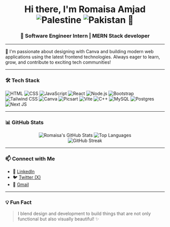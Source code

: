 <h1 align="center">
  Hi there, I'm Romaisa Amjad 
  <img src="https://flagcdn.com/w40/ps.png" alt="Palestine" />
  <img src="https://flagcdn.com/w40/pk.png" alt="Pakistan" />
  👋
</h1>

<h3 align="center">🎯 Software Engineer Intern | MERN Stack developer</h3>

---

🌟 I'm passionate about designing with Canva and building modern web applications using the latest frontend technologies. Always eager to learn, grow, and contribute to exciting tech communities!

---

### 🛠️ Tech Stack

![HTML](https://img.shields.io/badge/-HTML-E34F26?style=flat&logo=html5&logoColor=white)
![CSS](https://img.shields.io/badge/-CSS-1572B6?style=flat&logo=css3&logoColor=white)
![JavaScript](https://img.shields.io/badge/-JavaScript-F7DF1E?style=flat&logo=javascript&logoColor=black)
![React](https://img.shields.io/badge/-React-61DAFB?style=flat&logo=react&logoColor=black)
![Node.js](https://img.shields.io/badge/-Node.js-339933?style=flat&logo=node.js&logoColor=white)
![Bootstrap](https://img.shields.io/badge/-Bootstrap-7952B3?style=flat&logo=bootstrap&logoColor=white)
![Tailwind CSS](https://img.shields.io/badge/-TailwindCSS-38B2AC?style=flat&logo=tailwind-css&logoColor=white)
![Canva](https://img.shields.io/badge/-Canva-00C4CC?style=flat&logo=canva&logoColor=white)
![Picsart](https://img.shields.io/badge/-Picsart-FF6F61?style=flat&logo=picsart&logoColor=white)
![Vite](https://img.shields.io/badge/-Vite-646CFF?style=flat&logo=vite&logoColor=white)
![C++](https://img.shields.io/badge/-C++-00599C?style=flat&logo=c%2B%2B&logoColor=white)
![MySQL](https://img.shields.io/badge/-MySQL-4479A1?style=flat&logo=mysql&logoColor=white)
![Postgres](https://img.shields.io/badge/-PostgreSQL-4169E1?style=flat&logo=postgresql&logoColor=white)
![Next JS](https://img.shields.io/badge/-Next.js-000000?style=flat&logo=next.js&logoColor=white)


---

### 📊 GitHub Stats

<p align="center">
  <img src="https://github-readme-stats.vercel.app/api?username=romaisaamjad&show_icons=true&theme=tokyonight" alt="Romaisa's GitHub Stats" />
  <img src="https://github-readme-stats.vercel.app/api/top-langs/?username=romaisaamjad&layout=compact&theme=tokyonight" alt="Top Languages" />
  <br>
  <img src="https://streak-stats.demolab.com?user=romaisaamjad&theme=tokyonight" alt="GitHub Streak" />
</p>

---

### 📫 Connect with Me

- 💼 [LinkedIn](https://www.linkedin.com/in/romaisa-amjad-40608a297)
- 🐦 [Twitter (X)](https://x.com/AmjadRomai93621)
- 📧 [Gmail](mailto:iromaisa.22@gmail.com)

---

### 💡 Fun Fact

> I blend design and development to build things that are not only functional but also visually beautiful! ✨
